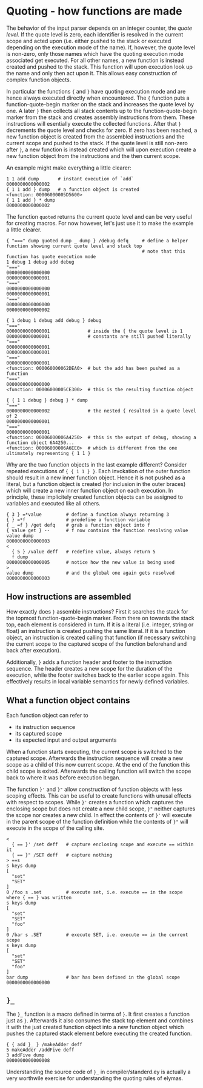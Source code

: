 Quoting - how functions are made
================================

The behavior of the input parser depends on an integer counter, the *quote level*. If the quote level is zero,
each identifier is resolved in the current scope and acted upon (i.e. either pushed to the stack or executed depending
on the execution mode of the name). If, however, the quote level is non-zero, only those names which have the quoting
execution mode associated get executed. For all other names, a new function is instead created and pushed to the stack.
This function will upon execution look up the name and only then act upon it. This allows easy construction of complex
function objects.

In particular the functions `{` and `}` have quoting execution mode and are hence always executed directly when encountered.
The `{` function puts a function-quote-begin marker on the stack and increases the quote level by one. A later `}` then collects
all stack contents up to the function-quote-begin marker from the stack and creates assembly instructions from them. These
instructions will esentially execute the collected functions. After that `}` decrements the quote level and checks for zero.
If zero has been reached, a new function object is created from the assembled instructions and the current scope and pushed
to the stack. If the quote level is still non-zero after `}`, a new function is instead created which will upon execution
create a new function object from the instructions and the then current scope.

An example might make everything a little clearer:

    1 1 add dump       # instant execution of `add`
    0000000000000002
    { 1 1 add } dump   # a function object is created
    <function: 00006000005D5600>
    { 1 1 add } * dump
    0000000000000002

The function `quoted` returns the current quote level and can be very useful for creating macros. For now however, let's just
use it to make the example a little clearer.

    { "===" dump quoted dump _ dump } /debug defq     # define a helper function showing current quote level and stack top
                                                      # note that this function has quote execution mode
    1 debug 1 debug add debug
    "==="
    0000000000000000
    0000000000000001
    "==="
    0000000000000000
    0000000000000001
    "==="
    0000000000000000
    0000000000000002

    { 1 debug 1 debug add debug } debug
    "==="
    0000000000000001              # inside the { the quote level is 1
    0000000000000001              # constants are still pushed literally
    "==="
    0000000000000001
    0000000000000001
    "==="
    0000000000000001
    <function: 000060000062DEA0>  # but the add has been pushed as a function
    "==="
    0000000000000000
    <function: 00006000005CE300>  # this is the resulting function object

    { { 1 1 debug } debug } * dump
    "==="
    0000000000000002              # the nested { resulted in a quote level of 2
    0000000000000001
    "==="
    0000000000000001
    <function: 00006000006A4250>  # this is the output of debug, showing a function object 6A4250...
    <function: 00006000006A6EE0>  # which is different from the one ultimately representing { 1 1 }

Why are the two function objects in the last example different? Consider repeated executions of `{ { 1 1 } }`. Each invokation of the outer
function should result in a new inner function object. Hence it is not pushed as a literal, but a function object is created (for inclusion
in the outer braces) which will create a new inner function object on each execution. In principle, these implicitely created function
objects can be assigned to variables and executed like all others.

    { 3 } =*value         # define a function always returning 3
    { } =*f               # predefine a function variable
    { _ =f } /get defq    # grab a function object into f
    { value get } --      # f now contains the function resolving value
    value dump
    0000000000000003
    <
      { 5 } /value deff   # redefine value, always return 5
      f dump
    0000000000000005      # notice how the new value is being used
    >
    value dump            # and the global one again gets resolved
    0000000000000003


How instructions are assembled
------------------------------

How exactly does `}` assemble instructions? First it searches the stack for the topmost function-quote-begin marker. From there on towards
the stack top, each element is considered in turn. If it is a literal (i.e. integer, string or float) an instruction is created pushing
the same literal. If it is a function object, an instruction is created calling that function (if necessary switching the current scope to
the captured scope of the function beforehand and back after execution).

Additionally, `}` adds a function header and footer to the instruction sequence. The header creates a new scope for the duration of the
execution, while the footer switches back to the earlier scope again. This effectively results in local variable semantics for newly
defined variables.


What a function object contains
-------------------------------

Each function object can refer to
* its instruction sequence
* its captured scope
* its expected input and output arguments

When a function starts executing, the current scope is switched to the captured scope. Afterwards the instruction sequence will create
a new scope as a child of this now current scope. At the end of the function this child scope is exited. Afterwards the calling function
will switch the scope back to where it was before execution began.

The function `}'` and `}"` allow construction of function objects with less scoping effects. This can be useful to create functions with
unusal effects with respect to scopes. While `}'` creates a function which captures the enclosing scope but does not create a new child
scope, `}"` neither captures the scope nor creates a new child. In effect the contents of `}'` will execute in the parent scope of the
function definition while the contents of `}"` will execute in the scope of the calling site.

    <
      { == }' /set deff   # capture enclosing scope and execute == within it
      { == }" /SET deff   # capture nothing
    > ==s
    s keys dump
    [
      "set"
      "SET"
    ]
    0 /foo s .set         # execute set, i.e. execute == in the scope where { == } was written
    s keys dump
    [
      "set"
      "SET"
      "foo"
    ]
    0 /bar s .SET         # execute SET, i.e. execute == in the current scope
    s keys dump
    [
      "set"
      "SET"
      "foo"
    ]
    bar dump              # bar has been defined in the global scope
    0000000000000000


`}_`
----

The `}_` function is a macro defined in terms of `}`. It first creates a function just as `}`. Afterwards it also consumes the stack top
element and combines it with the just created function object into a new function object which pushes the captured stack element before
executing the created function.

    { { add }_ } /makeAdder deff
    5 makeAdder /addFive deff
    3 addFive dump
    0000000000000008

Understanding the source code of `}_` in compiler/standerd.ey is actually a very worthwile exercise for understanding the quoting rules
of elymas.
